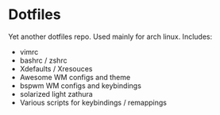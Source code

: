 # Dotfiles
Yet another dotfiles repo. Used mainly for arch linux. Includes:

- vimrc
- bashrc / zshrc
- Xdefaults / Xresouces
- Awesome WM configs and theme
- bspwm WM configs and keybindings
- solarized light zathura
- Various scripts for keybindings / remappings
